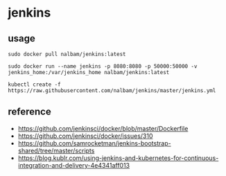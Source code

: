 # jenkins

## usage
```
sudo docker pull nalbam/jenkins:latest

sudo docker run --name jenkins -p 8080:8080 -p 50000:50000 -v jenkins_home:/var/jenkins_home nalbam/jenkins:latest

kubectl create -f https://raw.githubusercontent.com/nalbam/jenkins/master/jenkins.yml
```

## reference
 * https://github.com/jenkinsci/docker/blob/master/Dockerfile
 * https://github.com/jenkinsci/docker/issues/310
 * https://github.com/samrocketman/jenkins-bootstrap-shared/tree/master/scripts
 * https://blog.kublr.com/using-jenkins-and-kubernetes-for-continuous-integration-and-delivery-4e4341aff013
